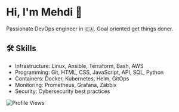 <link rel="stylesheet" href="https://cdnjs.cloudflare.com/ajax/libs/font-awesome/6.0.0-beta3/css/all.min.css">

# Hi, I'm Mehdi 👋

Passionate DevOps engineer in 🇨🇦. Goal oriented get things doner.

## 🛠 Skills

- Infrastructure: Linux, Ansible, Terraform, Bash, AWS
- Programming: Git, HTML, CSS, JavaScript, API, SQL, Python
- Containers: Docker, Kubernetes, Helm, GitOps
- Monitoring: Prometheus, Grafana, Zabbix
- Security: Cybersecurity best practices

![Profile Views](https://komarev.com/ghpvc/?username=memor24&color=blue)

